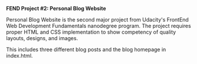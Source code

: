 <strong>FEND Project #2: Personal Blog Website</strong>

Personal Blog Website is the second major project from Udacity's FrontEnd Web Development Fundamentals nanodegree program. The project requires proper HTML and CSS implementation to show competency of quality layouts, designs, and images.

This includes three different blog posts and the blog homepage in index.html. 
